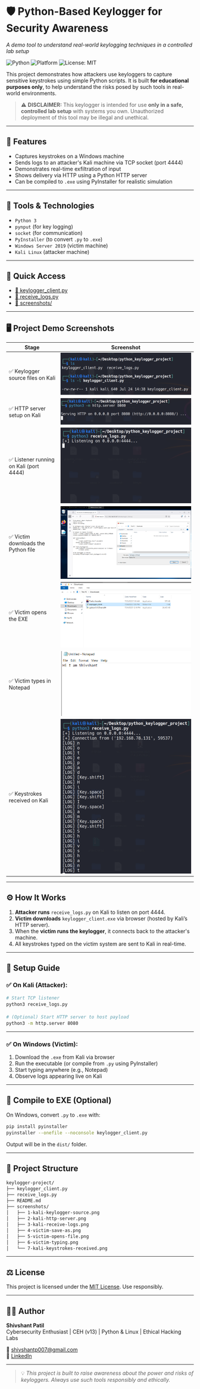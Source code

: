 
# 🛡️ Python-Based Keylogger for Security Awareness
_A demo tool to understand real-world keylogging techniques in a controlled lab setup_

![Python](https://img.shields.io/badge/Python-3.8%2B-blue.svg)
![Platform](https://img.shields.io/badge/Platform-Windows%20%7C%20Kali-informational)
![License: MIT](https://img.shields.io/badge/License-MIT-yellow.svg)

This project demonstrates how attackers use keyloggers to capture sensitive keystrokes using simple Python scripts. It is built **for educational purposes only**, to help understand the risks posed by such tools in real-world environments.

> ⚠️ **DISCLAIMER:** This keylogger is intended for use **only in a safe, controlled lab setup** with systems you own. Unauthorized deployment of this tool may be illegal and unethical.

---

## 📌 Features

- Captures keystrokes on a Windows machine
- Sends logs to an attacker's Kali machine via TCP socket (port 4444)
- Demonstrates real-time exfiltration of input
- Shows delivery via HTTP using a Python HTTP server
- Can be compiled to `.exe` using PyInstaller for realistic simulation

---

## 🧰 Tools & Technologies

- `Python 3`
- `pynput` (for key logging)
- `socket` (for communication)
- `PyInstaller` (to convert `.py` to `.exe`)
- `Windows Server 2019` (victim machine)
- `Kali Linux` (attacker machine)

---

## 🔗 Quick Access

- [📝 keylogger_client.py](keylogger_client.py)
- [📝 receive_logs.py](receive_logs.py)
- [📂 screenshots/](screenshots)

---

## 🖥️ Project Demo Screenshots

| Stage | Screenshot |
|-------|------------|
| ✅ Keylogger source files on Kali | ![Kali Python Files](screenshots/1-kali-keylogger-source.png) |
| ✅ HTTP server setup on Kali | ![HTTP Server](screenshots/2-kali-http-server.png) |
| ✅ Listener running on Kali (port 4444) | ![Listening](screenshots/3-kali-receive-logs.png) |
| ✅ Victim downloads the Python file | ![Victim Save As](screenshots/4-victim-save-as.png) |
| ✅ Victim opens the EXE | ![Victim Opens File](screenshots/5-victim-opens-file.png) |
| ✅ Victim types in Notepad | ![Victim Typing](screenshots/6-victim-typing.png) |
| ✅ Keystrokes received on Kali | ![Kali Receives Keystrokes](screenshots/7-kali-keystrokes-received.png) |

---

## ⚙️ How It Works

1. **Attacker runs** `receive_logs.py` on Kali to listen on port 4444.
2. **Victim downloads** `keylogger_client.exe` via browser (hosted by Kali’s HTTP server).
3. When the **victim runs the keylogger**, it connects back to the attacker's machine.
4. All keystrokes typed on the victim system are sent to Kali in real-time.

---

## 🔧 Setup Guide

### ✅ On Kali (Attacker):

```bash
# Start TCP listener
python3 receive_logs.py

# (Optional) Start HTTP server to host payload
python3 -m http.server 8080
```

---

### ✅ On Windows (Victim):

1. Download the `.exe` from Kali via browser
2. Run the executable (or compile from `.py` using PyInstaller)
3. Start typing anywhere (e.g., Notepad)
4. Observe logs appearing live on Kali

---

## 🧪 Compile to EXE (Optional)

On Windows, convert `.py` to `.exe` with:

```bash
pip install pyinstaller
pyinstaller --onefile --noconsole keylogger_client.py
```

Output will be in the `dist/` folder.

---

## 📂 Project Structure

```
keylogger-project/
├── keylogger_client.py
├── receive_logs.py
├── README.md
├── screenshots/
│   ├── 1-kali-keylogger-source.png
│   ├── 2-kali-http-server.png
│   ├── 3-kali-receive-logs.png
│   ├── 4-victim-save-as.png
│   ├── 5-victim-opens-file.png
│   ├── 6-victim-typing.png
│   └── 7-kali-keystrokes-received.png
```

---

## ⚖️ License

This project is licensed under the [MIT License](https://opensource.org/licenses/MIT). Use responsibly.

---

## 🙋‍♂️ Author

**Shivshant Patil**  
Cybersecurity Enthusiast | CEH (v13) | Python & Linux | Ethical Hacking Labs

📧 shivshantp007@gmail.com  
🔗 [LinkedIn](https://www.linkedin.com/in/shivshant-patil-b58aaa281)

---

> 💡 *This project is built to raise awareness about the power and risks of keyloggers. Always use such tools responsibly and ethically.*
